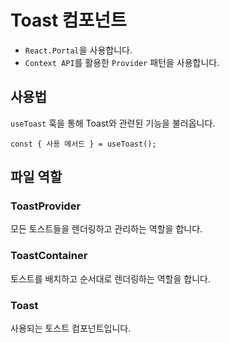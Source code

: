 # Toast 컴포넌트

- `React.Portal`을 사용합니다.
- `Context API`를 활용한 `Provider` 패턴을 사용합니다.

## 사용법

`useToast` 훅을 통해 Toast와 관련된 기능을 불러옵니다.

```tsx
const { 사용 메서드 } = useToast();
```

## 파일 역할

### ToastProvider

모든 토스트들을 렌더링하고 관리하는 역할을 합니다.

### ToastContainer

토스트를 배치하고 순서대로 렌더링하는 역할을 합니다.

### Toast

사용되는 토스트 컴포넌트입니다.
